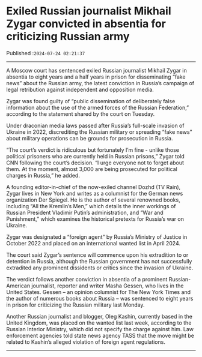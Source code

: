 # Exiled Russian journalist Mikhail Zygar convicted in absentia for criticizing Russian army

Published :`2024-07-24 02:21:37`

---

A Moscow court has sentenced exiled Russian journalist Mikhail Zygar in absentia to eight years and a half years in prison for disseminating “fake news” about the Russian army, the latest conviction in Russia’s campaign of legal retribution against independent and opposition media.

Zygar was found guilty of “public dissemination of deliberately false information about the use of the armed forces of the Russian Federation,” according to the statement shared by the court on Tuesday.

Under draconian media laws passed after Russia’s full-scale invasion of Ukraine in 2022, discrediting the Russian military or spreading “fake news” about military operations can be grounds for prosecution in Russia.

“The court’s verdict is ridiculous but fortunately I’m fine - unlike those political prisoners who are currently held in Russian prisons,” Zygar told CNN following the court’s decision. “I urge everyone not to forget about them. At the moment, almost 3,000 are being prosecuted for political charges in Russia,” he added.

A founding editor-in-chief of the now-exiled channel Dozhd (TV Rain), Zygar lives in New York and writes as a columnist for the German news organization Der Spiegel. He is the author of several renowned books, including “All the Kremlin’s Men,” which details the inner workings of Russian President Vladimir Putin’s administration, and “War and Punishment,” which examines the historical pretexts for Russia’s war on Ukraine.

Zygar was designated a “foreign agent” by Russia’s Ministry of Justice in October 2022 and placed on an international wanted list in April 2024.

The court said Zygar’s sentence will commence upon his extradition to or detention in Russia, although the Russian government has not successfully extradited any prominent dissidents or critics since the invasion of Ukraine.

The verdict follows another conviction in absentia of a prominent Russian-American journalist, reporter and writer Masha Gessen, who lives in the United States. Gessen – an opinion columnist for The New York Times and the author of numerous books about Russia – was sentenced to eight years in prison for criticizing the Russian military last Monday.

Another Russian journalist and blogger, Oleg Kashin, currently based in the United Kingdom, was placed on the wanted list last week, according to the Russian Interior Ministry, which did not specify the charge against him. Law enforcement agencies told state news agency TASS that the move might be related to Kashin’s alleged violation of foreign agent regulations.

---

